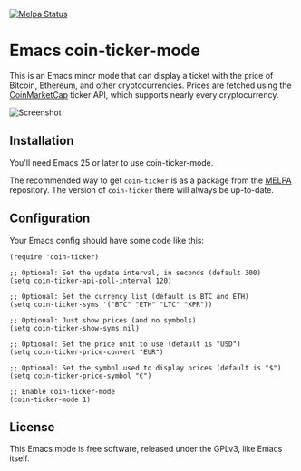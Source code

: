 [![Melpa Status](http://melpa.org/packages/coin-ticker-badge.svg)](http://melpa.org/#/coin-ticker)

# Emacs coin-ticker-mode

This is an Emacs minor mode that can display a ticket with the price of Bitcoin,
Ethereum, and other cryptocurrencies. Prices are fetched using
the [CoinMarketCap](https://coinmarketcap.com/) ticker API, which supports
nearly every cryptocurrency.

![Screenshot](https://github.com/eklitzke/coin-ticker-mode/blob/master/screenshot.png?raw=true)

## Installation

You'll need Emacs 25 or later to use coin-ticker-mode.

The recommended way to get `coin-ticker` is as a package from the [MELPA][melpa]
repository. The version of `coin-ticker` there will always be up-to-date.

## Configuration

Your Emacs config should have some code like this:

```elisp
(require 'coin-ticker)

;; Optional: Set the update interval, in seconds (default 300)
(setq coin-ticker-api-poll-interval 120)

;; Optional: Set the currency list (default is BTC and ETH)
(setq coin-ticker-syms '("BTC" "ETH" "LTC" "XPR"))

;; Optional: Just show prices (and no symbols)
(setq coin-ticker-show-syms nil)

;; Optional: Set the price unit to use (default is "USD")
(setq coin-ticker-price-convert "EUR")

;; Optional: Set the symbol used to display prices (default is "$")
(setq coin-ticker-price-symbol "€")

;; Enable coin-ticker-mode
(coin-ticker-mode 1)
```

## License

This Emacs mode is free software, released under the GPLv3, like Emacs itself.

[melpa]: http://melpa.org
